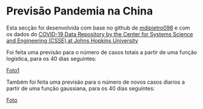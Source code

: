 # Previsão Pandemia na China
 
Esta secção foi desenvolvida com base no github de  [mdipietro098](https://github.com/mdipietro09/DataScience_ArtificialIntelligence_Utils) e com os dados do [ COVID-19 Data Repository by the Center for Systems Science and Engineering (CSSE) at Johns Hopkins University](https://github.com/CSSEGISandData/COVID-19)

Foi feita uma previsão para o número de casos totais a partir de uma função logística, para os 40 dias seguintes:

[Foto1](foto.png)

Também foi feita uma previsão para o número de novos casos diarios a partir de uma função gaussiana, para os 40 dias seguintes:

[Foto](foto1.png)


